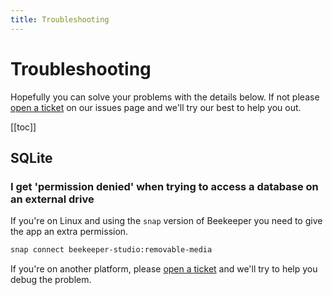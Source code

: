 ```yaml
---
title: Troubleshooting
---
```


# Troubleshooting

Hopefully you can solve your problems with the details below. If not please [open a ticket][newissue] on our issues page and we'll try our best to help you out.

[[toc]]

## SQLite

### I get 'permission denied' when trying to access a database on an external drive

If you're on Linux and using the `snap` version of Beekeeper you need to give the app an extra permission.

```bash
snap connect beekeeper-studio:removable-media
```

If you're on another platform, please [open a ticket][newissue] and we'll try to help you debug the problem.

[newissue]: https://github.com/beekeeper-studio/beekeeper-studio/issues/new